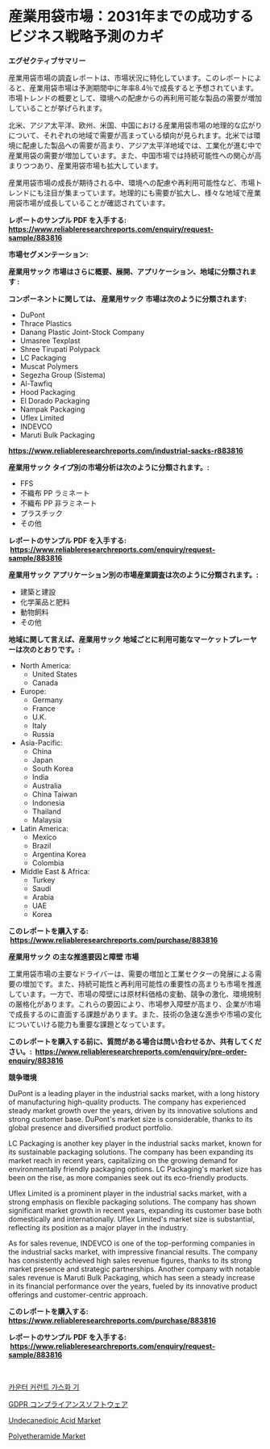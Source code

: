 <p><h1>産業用袋市場：2031年までの成功するビジネス戦略予測のカギ</h1></p><p><strong>エグゼクティブサマリー</strong></p>
<p><p>産業用袋市場の調査レポートは、市場状況に特化しています。このレポートによると、産業用袋市場は予測期間中に年率8.4％で成長すると予想されています。市場トレンドの概要として、環境への配慮からの再利用可能な製品の需要が増加していることが挙げられます。</p><p>北米、アジア太平洋、欧州、米国、中国における産業用袋市場の地理的な広がりについて、それぞれの地域で需要が高まっている傾向が見られます。北米では環境に配慮した製品への需要が高まり、アジア太平洋地域では、工業化が進む中で産業用袋の需要が増加しています。また、中国市場では持続可能性への関心が高まりつつあり、産業用袋市場も拡大しています。</p><p>産業用袋市場の成長が期待される中、環境への配慮や再利用可能性など、市場トレンドにも注目が集まっています。地理的にも需要が拡大し、様々な地域で産業用袋市場が成長していることが確認されています。</p></p>
<p><strong>レポートのサンプル PDF を入手する: <a href="https://www.reliableresearchreports.com/enquiry/request-sample/883816">https://www.reliableresearchreports.com/enquiry/request-sample/883816</a></strong></p>
<p><strong>市場セグメンテーション:</strong></p>
<p><strong> 産業用サック 市場はさらに概要、展開、アプリケーション、地域に分類されます :</strong></p>
<p><strong>コンポーネントに関しては、 産業用サック 市場は次のように分類されます: &nbsp;</strong></p>
<p><ul><li>DuPont</li><li>Thrace Plastics</li><li>Danang Plastic Joint-Stock Company</li><li>Umasree Texplast</li><li>Shree Tirupati Polypack</li><li>LC Packaging</li><li>Muscat Polymers</li><li>Segezha Group (Sistema)</li><li>Al-Tawfiq</li><li>Hood Packaging</li><li>El Dorado Packaging</li><li>Nampak Packaging</li><li>Uflex Limited</li><li>INDEVCO</li><li>Maruti Bulk Packaging</li></ul></p>
<p><strong><a href="https://www.reliableresearchreports.com/industrial-sacks-r883816">https://www.reliableresearchreports.com/industrial-sacks-r883816</a></strong></p>
<p><strong> 産業用サック タイプ別の市場分析は次のように分類されます。:</strong></p>
<p><ul><li>FFS</li><li>不織布 PP ラミネート</li><li>不織布 PP 非ラミネート</li><li>プラスチック</li><li>その他</li></ul></p>
<p><strong>レポートのサンプル PDF を入手する: &nbsp;<a href="https://www.reliableresearchreports.com/enquiry/request-sample/883816">https://www.reliableresearchreports.com/enquiry/request-sample/883816</a></strong></p>
<p><strong> 産業用サック アプリケーション別の市場産業調査は次のように分類されます。:</strong></p>
<p><ul><li>建築と建設</li><li>化学薬品と肥料</li><li>動物飼料</li><li>その他</li></ul></p>
<p><strong>地域に関して言えば、産業用サック 地域ごとに利用可能なマーケットプレーヤーは次のとおりです。:</strong></p>
<p><ul>
    <li>
        North America:
        <ul>
            <li>United States</li>
            <li>Canada</li>
        </ul>
    </li>
    <li>
        Europe:
        <ul>
            <li>Germany</li>
            <li>France</li>
            <li>U.K.</li>
            <li>Italy</li>
            <li>Russia</li>
        </ul>
    </li>
    <li>
        Asia-Pacific:
        <ul>
            <li>China</li>
            <li>Japan</li>
            <li>South Korea</li>
            <li>India</li>
            <li>Australia</li>
            <li>China Taiwan</li>
            <li>Indonesia</li>
            <li>Thailand</li>
            <li>Malaysia</li>
        </ul>
    </li>
    <li>
        Latin America:
        <ul>
            <li>Mexico</li>
            <li>Brazil</li>
            <li>Argentina Korea</li>
            <li>Colombia</li>
        </ul>
    </li>
    <li>
        Middle East & Africa:
        <ul>
            <li>Turkey</li>
            <li>Saudi</li>
            <li>Arabia</li>
            <li>UAE</li>
            <li>Korea</li>
        </ul>
    </li>
    </ul></p>
<p><strong>このレポートを購入する: &nbsp;<a href="https://www.reliableresearchreports.com/purchase/883816">https://www.reliableresearchreports.com/purchase/883816</a></strong></p>
<p><strong>産業用サック の主な推進要因と障壁 市場</strong></p>
<p><p>工業用袋市場の主要なドライバーは、需要の増加と工業セクターの発展による需要の増加です。また、持続可能性と再利用可能性の重要性の高まりも市場を推進しています。一方で、市場の障壁には原材料価格の変動、競争の激化、環境規制の厳格化があります。これらの要因により、市場参入障壁が高まり、企業が市場で成長するのに直面する課題があります。また、技術の急速な進歩や市場の変化についていける能力も重要な課題となっています。</p></p>
<p><strong>このレポートを購入する前に、質問がある場合は問い合わせるか、共有してください。:&nbsp; <a href="https://www.reliableresearchreports.com/enquiry/pre-order-enquiry/883816">https://www.reliableresearchreports.com/enquiry/pre-order-enquiry/883816</a></strong></p>
<p><strong>競争環境</strong></p>
<p><p>DuPont is a leading player in the industrial sacks market, with a long history of manufacturing high-quality products. The company has experienced steady market growth over the years, driven by its innovative solutions and strong customer base. DuPont's market size is considerable, thanks to its global presence and diversified product portfolio.</p><p>LC Packaging is another key player in the industrial sacks market, known for its sustainable packaging solutions. The company has been expanding its market reach in recent years, capitalizing on the growing demand for environmentally friendly packaging options. LC Packaging's market size has been on the rise, as more companies seek out its eco-friendly products.</p><p>Uflex Limited is a prominent player in the industrial sacks market, with a strong emphasis on flexible packaging solutions. The company has shown significant market growth in recent years, expanding its customer base both domestically and internationally. Uflex Limited's market size is substantial, reflecting its position as a major player in the industry.</p><p>As for sales revenue, INDEVCO is one of the top-performing companies in the industrial sacks market, with impressive financial results. The company has consistently achieved high sales revenue figures, thanks to its strong market presence and strategic partnerships. Another company with notable sales revenue is Maruti Bulk Packaging, which has seen a steady increase in its financial performance over the years, fueled by its innovative product offerings and customer-centric approach.</p></p>
<p><strong>このレポートを購入する: &nbsp; <a href="https://www.reliableresearchreports.com/purchase/883816">https://www.reliableresearchreports.com/purchase/883816</a></strong></p>
<p><strong>レポートのサンプル PDF を入手する: &nbsp;<a href="https://www.reliableresearchreports.com/enquiry/request-sample/883816">https://www.reliableresearchreports.com/enquiry/request-sample/883816</a></strong><strong></strong></p>
<p>&nbsp;</p>
<p><p><a href="https://medium.com/@snake68678/%EC%97%AD%EB%A5%98-%EA%B0%80%EC%8A%A4%ED%99%94%EA%B8%B0%EC%8B%9C%EC%9E%A5-%EA%B7%9C%EB%AA%A8-%EC%8B%9C%EC%9E%A5-%EC%A0%84%EB%A7%9D-%EB%B0%8F-%EC%8B%9C%EC%9E%A5-%EC%98%88%EC%B8%A1-2024%EB%85%84%EB%B6%80%ED%84%B0-2031%EB%85%84-7f20971aaeaa">카운터 커런트 가스화 기</a></p><p><a href="https://medium.com/@alioukaye1/%E6%AC%A1%E3%81%AE%E6%96%87%E7%AB%A0%E3%82%92%E6%97%A5%E6%9C%AC%E8%AA%9E%E3%81%AB%E7%BF%BB%E8%A8%B3%E3%81%97%E3%81%A6%E3%81%8F%E3%81%A0%E3%81%95%E3%81%84-gdpr%E3%82%B3%E3%83%B3%E3%83%97%E3%83%A9%E3%82%A4%E3%82%A2%E3%83%B3%E3%82%B9%E3%82%BD%E3%83%95%E3%83%88%E3%82%A6%E3%82%A7%E3%82%A2%E5%B8%82%E5%A0%B4%E8%A6%8F%E6%A8%A1%E3%81%A8%E5%B8%82%E5%A0%B4%E5%8B%95%E5%90%91-%E5%AE%8C%E5%85%A8%E3%81%AA%E6%A5%AD%E7%95%8C%E6%A6%82%E8%A6%81-2024%E5%B9%B4%E3%81%8B%E3%82%892031%E5%B9%B4-da01bc72a7de">GDPR コンプライアンスソフトウェア</a></p><p><a href="https://www.linkedin.com/pulse/global-undecanedioic-acid-market-size-trends-insights-projections-i3ple?trackingId=PRPZ8q40eWllpZo4ww8JmA%3D%3D">Undecanedioic Acid Market</a></p><p><a href="https://www.linkedin.com/pulse/insights-polyetheramide-market-size-analysing-share-trends-1kmqe?trackingId=7%2F9kM6eOJougNBD0xqDxkQ%3D%3D">Polyetheramide Market</a></p></p>